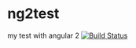 # ng2test
my test with angular 2
[![Build Status](https://travis-ci.org/iwnow/ng2test.svg?branch=master)](https://travis-ci.org/iwnow/ng2test)
